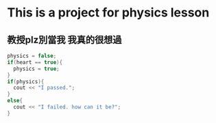 # This is a project for physics lesson
## 教授plz別當我 我真的很想過

```cpp
physics = false;
if(heart == true){
  physics = true;
}
if(physics){
  cout << "I passed.";
}
else{
  cout << "I failed. how can it be?";
}
```
